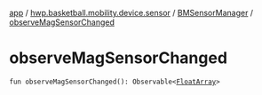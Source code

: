[app](../../index.md) / [hwp.basketball.mobility.device.sensor](../index.md) / [BMSensorManager](index.md) / [observeMagSensorChanged](.)

# observeMagSensorChanged

`fun observeMagSensorChanged(): Observable<`[`FloatArray`](https://kotlinlang.org/api/latest/jvm/stdlib/kotlin/-float-array/index.html)`>`